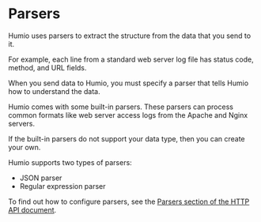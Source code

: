 
<h1>Parsers</h1>

Humio uses parsers to extract the structure from the data that you send to it.

For example, each line from a standard web server log file has status code, method, and URL fields.

When you send data to Humio, you must specify a parser that tells Humio how to understand the data.

Humio comes with some built-in parsers. These parsers can process common formats like web server access logs from the Apache and Nginx servers.

If the built-in parsers do not support your data type, then you can create your own.

Humio supports two types of parsers:

* JSON parser
* Regular expression parser

To find out how to configure parsers, see the [Parsers section of the HTTP API document](http-api/#parsers).

